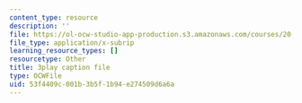 ```yaml
---
content_type: resource
description: ''
file: https://ol-ocw-studio-app-production.s3.amazonaws.com/courses/20-219-becoming-the-next-bill-nye-writing-and-hosting-the-educational-show-january-iap-2015/53f4409c001b3b5f1b94e274509d6a6a_DpqY4j3nK3A.srt
file_type: application/x-subrip
learning_resource_types: []
resourcetype: Other
title: 3play caption file
type: OCWFile
uid: 53f4409c-001b-3b5f-1b94-e274509d6a6a
---
```

